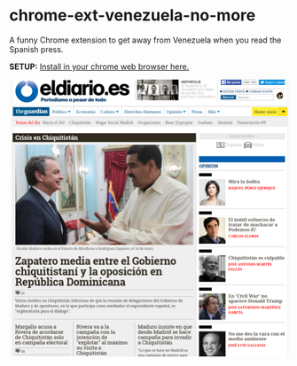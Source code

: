 # chrome-ext-venezuela-no-more

A funny Chrome extension to get away from Venezuela when you read the Spanish press.

**SETUP:** [Install in your chrome web browser here.](http://www.yorokobu.es/extension-chrome-cambia-venezuela-por-chiquitistan/ "Setup")

![Example in eldiario.es](screenshot.png "Example in eldiario.es")
